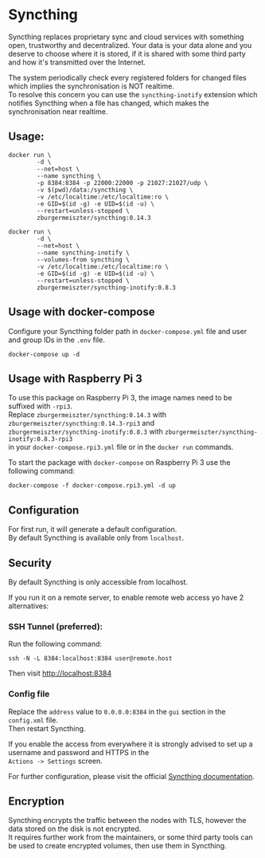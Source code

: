 # Syncthing

Syncthing replaces proprietary sync and cloud services with something open, trustworthy and decentralized. 
Your data is your data alone and you deserve to choose where it is stored, 
if it is shared with some third party and how it's transmitted over the Internet.

The system periodically check every registered folders for changed files which implies the synchronisation is NOT realtime.  
To resolve this concern you can use the `syncthing-inotify` extension which notifies Syncthing when a file has changed, 
which makes the synchronisation near realtime.

## Usage:

```
docker run \
        -d \
        --net=host \
        --name syncthing \
        -p 8384:8384 -p 22000:22000 -p 21027:21027/udp \
        -v $(pwd)/data:/syncthing \
        -v /etc/localtime:/etc/localtime:ro \
        -e GID=$(id -g) -e UID=$(id -u) \
        --restart=unless-stopped \
        zburgermeiszter/syncthing:0.14.3
        
docker run \
        -d \
        --net=host \
        --name syncthing-inotify \
        --volumes-from syncthing \
        -v /etc/localtime:/etc/localtime:ro \
        -e GID=$(id -g) -e UID=$(id -u) \
        --restart=unless-stopped \
        zburgermeiszter/syncthing-inotify:0.8.3
```

## Usage with docker-compose

Configure your Syncthing folder path in `docker-compose.yml` file and user and group IDs in the `.env` file.

```
docker-compose up -d
```

## Usage with Raspberry Pi 3

To use this package on Raspberry Pi 3, the image names need to be suffixed with `-rpi3`.  
Replace `zburgermeiszter/syncthing:0.14.3` with `zburgermeiszter/syncthing:0.14.3-rpi3` and  
`zburgermeiszter/syncthing-inotify:0.8.3` with `zburgermeiszter/syncthing-inotify:0.8.3-rpi3`  
in your `docker-compose.rpi3.yml` file or in the `docker run` commands.

To start the package with `docker-compose` on Raspberry Pi 3 use the following command:  
```
docker-compose -f docker-compose.rpi3.yml -d up
```

## Configuration

For first run, it will generate a default configuration.  
By default Syncthing is available only from `localhost`. 


## Security

By default Syncthing is only accessible from localhost.

If you run it on a remote server, to enable remote web access yo have 2 alternatives:

### SSH Tunnel (preferred):
Run the following command:
```
ssh -N -L 8384:localhost:8384 user@remote.host
```
Then visit [http://localhost:8384](http://localhost:8384)

### Config file
Replace the `address` value to `0.0.0.0:8384` in the `gui` section in the `config.xml` file.  
Then restart Syncthing.

If you enable the access from everywhere it is strongly advised to set up a username and password and HTTPS in the  
`Actions -> Settings` screen.

For further configuration, please visit the official [Syncthing documentation](https://docs.syncthing.net/).

## Encryption

Syncthing encrypts the traffic between the nodes with TLS, however the data stored on the disk is not encrypted.  
It requires further work from the maintainers, or some third party tools can be used to create encrypted volumes,
then use them in Syncthing.